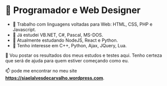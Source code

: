 # 👋 Programador e Web Designer

- 👀 Trabalho com linguagens voltadas para Web: HTML, CSS, PHP e Javascript.
- 🌱 Já estudei VB.NET, C#, Pascal, MS-DOS.
- 🚩 Atualmente estudando NodeJS, React e Python.
- 🚗 Tenho interesse em C++, Python, Ajax, JQuery, Lua.

💞️ Vou postar os resultados dos meus estudos e testes aqui.
Tenho certeza que será de ajuda para quem estiver começando como eu.

📫 pode me encontrar no meu site **https://siaelalvesdecarvalho.wordpress.com**.
